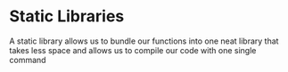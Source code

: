 # Static Libraries
A static library allows us to bundle our functions into one neat library that takes less space and allows us to compile our code with one single command
